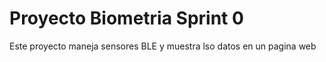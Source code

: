 # Proyecto Biometria Sprint 0

Este proyecto maneja sensores BLE y muestra lso datos en un pagina web
